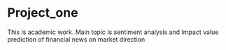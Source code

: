 # Project_one
This is academic work. Main topic is sentiment analysis and Impact value prediction of financial news on market direction

